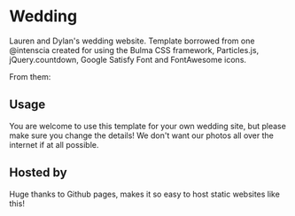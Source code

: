 # Wedding
Lauren and Dylan's wedding website. Template borrowed from one @intenscia created for using the Bulma CSS framework, Particles.js, jQuery.countdown, Google Satisfy Font and FontAwesome icons.

From them:

## Usage
You are welcome to use this template for your own wedding site, but please make sure you change the details! We don't want our photos all over the internet if at all possible.

## Hosted by
Huge thanks to Github pages, makes it so easy to host static websites like this!
